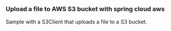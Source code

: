 ### Upload a file to AWS S3 bucket with spring cloud aws

Sample with a S3Client that uploads a file to a S3 bucket.
